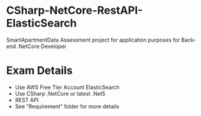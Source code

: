 # CSharp-NetCore-RestAPI-ElasticSearch
SmartApartmentData Assessment project for application purposes for Back-end .NetCore Developer

Exam Details
=============
- Use AWS Free Tier Account ElasticSearch
- Use CSharp .NetCore or latest .Net5
- REST API
- See "Requirement" folder for more details
